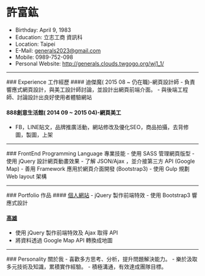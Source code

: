 # 許富鈜
- Birthday: April 9, 1983
- Education: 立志工商 資訊科
- Location: Taipei
- E-Mail: generals2023@gmail.com
- Mobile: 0989-752-098
- Personal Website: http://generals.clouds.twgogo.org/wj1_1/

<hr>
### Experience 工作經歷
#### 迪傑魔( 2015 08 ~ 仍在職)-網頁設計師
 - 負責響應式網頁設計，與美工設計師討論，並設計出網頁前端介面。
 - 與後端工程師、討論設計出良好使用者體驗網站
 
#### 888創意生活館( 2014 09 ~ 2015 04)-網頁美工 ####
 - FB，LINE貼文，品牌推廣活動，網站修改及優化SEO，商品拍攝，去背修圖，製圖，上架 

<hr>
### FrontEnd Programming Language 專業技能
 - 使用 SASS 管理網頁版型
 - 使用 jQuery 設計網頁動畫效果
 - 了解 JSON/Ajax ，並介接第三方 API (Google Map)
 - 善用 Framework 應用於網頁介面開發 (Bootstrap3)
 - 使用 Gulp 規劃 Web layout 架構

<hr>
### Portfolio 作品
#### <a href="http://generals.clouds.twgogo.org/citma/" target="_blank">個人網站</a>
 - jQuery 製作前端特效
 - 使用 Bootstrap3 響應式設計
  
#### <a href="http://generals.clouds.twgogo.org/google_map/">高雄</a>
 - 使用 jQuery 製作前端特效及 Ajax 取得 API
 - 將資料透過 Google Map API 轉換成地圖


<hr>
### Personality 關於我
 - 喜歡多方思考、分析，提升問題解決能力。
 - 樂於汲取多元技術及知識，累積實作經驗。
 - 積極溝通，有效達成團隊目標。

